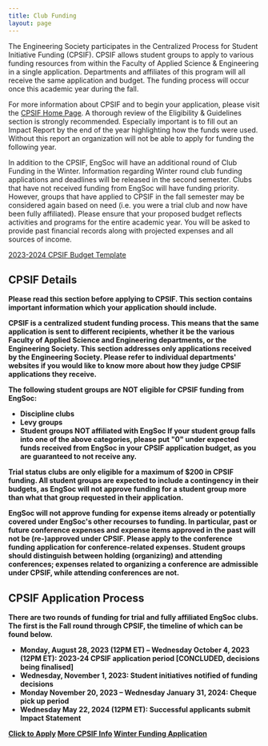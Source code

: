```yaml
---
title: Club Funding
layout: page
---
```


The Engineering Society participates in the Centralized Process for Student Initiative Funding (CPSIF). CPSIF allows student groups to apply to various funding resources from within the Faculty of Applied Science & Engineering in a single application. Departments and affiliates of this program will all receive the same application and budget. The funding process will occur once this academic year during the fall.

For more information about CPSIF and to begin your application, please visit the [CPSIF Home Page](https://uofteng.ca/CPSIF). A thorough review of the Eligibility & Guidelines section is strongly recommended. Especially important is to fill out an Impact Report by the end of the year highlighting how the funds were used. Without this report an organization will not be able to apply for funding the following year.

In addition to the CPSIF, EngSoc will have an additional round of Club Funding in the Winter. Information regarding Winter round club funding applications and deadlines will be released in the second semester. Clubs that have not received funding from EngSoc will have funding priority. However, groups that have applied to CPSIF in the fall semester may be considered again based on need (i.e. you were a trial club and now have been fully affiliated). Please ensure that your proposed budget reflects activities and programs for the entire academic year. You will be asked to provide past financial records along with projected expenses and all sources of income. 

<a class="button is-primary" href="https://utoronto.sharepoint.com/:x:/s/fase-VDU/setd/ET_pS7HVxwJAlB6vzRSzbwoBnJvJtZsAzflJangkHuH-_g?e=GNi1H6">2023-2024 CPSIF Budget Template</a>

## CPSIF Details

<b>Please read this section before applying to CPSIF. This section contains important information which your application should include.<b>

CPSIF is a centralized student funding process. This means that the same application is sent to different recipients, whether it be the various Faculty of Applied Science and Engineering departments, or the Engineering Society. This section addresses only applications received by the Engineering Society. Please refer to individual departments' websites if you would like to know more about how they judge CPSIF applications they receive.

<b>The following student groups are NOT eligible for CPSIF funding from EngSoc:<b>
- Discipline clubs
- Levy groups
- Student groups NOT affiliated with EngSoc
If your student group falls into one of the above categories, please put "0" under expected funds received from EngSoc in your CPSIF application budget, as you are guaranteed to not receive any.

Trial status clubs are only eligible for a maximum of $200 in CPSIF funding. All student groups are expected to include a contingency in their budgets, as EngSoc will not approve funding for a student group more than what that group requested in their application.

EngSoc will not approve funding for expense items already or potentially covered under EngSoc's other recourses to funding. In particular, past or future conference expenses and expense items approved in the past will not be (re-)approved under CPSIF. Please apply to the conference funding application for conference-related expenses. Student groups should distinguish between holding (organizing) and attending conferences; expenses related to organizing a conference are admissible under CPSIF, while attending conferences are not.

## CPSIF Application Process

There are two rounds of funding for trial and fully affiliated EngSoc clubs. The first is the Fall round through CPSIF, the timeline of which can be found below.

- Monday, August 28, 2023 (12PM ET) –  Wednesday October 4, 2023 (12PM ET): 2023-24 CPSIF application period [CONCLUDED, decisions being finalised]
- Wednesday, November 1, 2023: Student initiatives notified of funding decisions
- Monday November 20, 2023 – Wednesday January 31, 2024: Cheque pick up period
- Wednesday May 22, 2024 (12PM ET): Successful applicants submit Impact Statement

<a class="button is-primary" href="https://forms.office.com/r/NpQsrtGqpR">Click to Apply</a> 
<a class="button is-primary" href="https://uofteng.ca/CPSIF">More CPSIF Info</a> 
<a class="button is-danger" disabled href="https://docs.google.com/forms/d/e/1FAIpQLSfYUfIKAGVTVfzpvkzEuezJG4UYjZzQo8mr4qPp8oUrJYPvSQ/viewform">Winter Funding Application</a>
